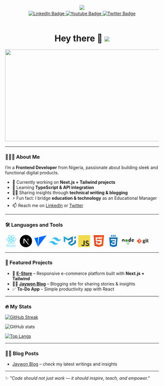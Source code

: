 <div id="header" align="center">
  <img src="https://media.giphy.com/media/M9gbBd9nbDrOTu1Mqx/giphy.gif" width="100"/>
</div>

<div id="badges" align="center">
  <a href="https://www.linkedin.com/in/olajuwon-lawal-a35821207">
    <img src="https://img.shields.io/badge/LinkedIn-0A66C2?style=for-the-badge&logo=linkedin&logoColor=black" alt="LinkedIn Badge"/>
  </a>
  <a href="https://www.youtube.com/">
    <img src="https://img.shields.io/badge/YouTube-FF0000?style=for-the-badge&logo=youtube&logoColor=white" alt="Youtube Badge"/>
  </a>
  <a href="https://twitter.com/olajuwonwaheed">
    <img src="https://img.shields.io/badge/Twitter-1DA1F2?style=for-the-badge&logo=twitter&logoColor=white" alt="Twitter Badge"/>
  </a>
</div>

<div id="views" align="center">
  <img src="https://komarev.com/ghpvc/?username=Olajuwon47&style=flat-square&color=blue" alt=""/>
</div>

<h1 align="center">
  Hey there 👋
  <img src="https://media.giphy.com/media/hvRJCLFzcasrR4ia7z/giphy.gif" width="30px"/>
</h1>

<div align="center">
  <img src="https://media.giphy.com/media/dWesBcTLavkZuG35MI/giphy.gif" width="600" height="300"/>
</div>

---

### 👨🏽‍💻 About Me
I’m a **Frontend Developer** from Nigeria, passionate about building sleek and functional digital products.  

- 🔭 Currently working on **Next.js + Tailwind projects**  
- 🌱 Learning **TypeScript & API integration**  
- ✍🏽 Sharing insights through **technical writing & blogging**  
- ⚡ Fun fact: I bridge **education & technology** as an Educational Manager  
- 📫 Reach me on [LinkedIn](https://www.linkedin.com/in/olajuwon-lawal-a35821207) or [Twitter](https://twitter.com/olajuwonwaheed)  

---

### 🛠️ Languages and Tools
<div>
  <img src="https://github.com/devicons/devicon/blob/master/icons/react/react-original-wordmark.svg" title="React" alt="React" width="40" height="40"/>&nbsp;
  <img src="https://github.com/devicons/devicon/blob/master/icons/nextjs/nextjs-original.svg" title="Next.js" alt="Next.js" width="40" height="40"/>&nbsp;
  <img src="https://github.com/devicons/devicon/blob/master/icons/vite/vite-original.svg" title="Vite" alt="Vite" width="40" height="40"/>&nbsp;
  <img src="https://github.com/devicons/devicon/blob/master/icons/tailwindcss/tailwindcss-original.svg" title="TailwindCSS" alt="TailwindCSS" width="40" height="40"/>&nbsp;
  <img src="https://github.com/devicons/devicon/blob/master/icons/materialui/materialui-original.svg" title="Material UI" alt="Material UI" width="40" height="40"/>&nbsp;
  <img src="https://github.com/devicons/devicon/blob/master/icons/javascript/javascript-original.svg" title="JavaScript" alt="JavaScript" width="40" height="40"/>&nbsp;
  <img src="https://github.com/devicons/devicon/blob/master/icons/html5/html5-original.svg" title="HTML5" alt="HTML5" width="40" height="40"/>&nbsp;
  <img src="https://github.com/devicons/devicon/blob/master/icons/css3/css3-plain-wordmark.svg" title="CSS3" alt="CSS3" width="40" height="40"/>&nbsp;
  <img src="https://github.com/devicons/devicon/blob/master/icons/nodejs/nodejs-original-wordmark.svg" title="NodeJS" alt="NodeJS" width="40" height="40"/>&nbsp;
  <img src="https://github.com/devicons/devicon/blob/master/icons/git/git-original-wordmark.svg" title="Git" alt="Git" width="40" height="40"/>
</div>

---

### 📌 Featured Projects
- 🛒 [**E-Store**](https://e-store-tawny.vercel.app) – Responsive e-commerce platform built with **Next.js + Tailwind**  
- ✍🏽 [**Jaywon Blog**](https://jaywon-blog.onrender.com) – Blogging site for sharing stories & insights  
- ✅ **To-Do App** – Simple productivity app with React  

---

### 🔥 My Stats
[![GitHub Streak](http://github-readme-streak-stats.herokuapp.com?user=Olajuwon47&theme=dark&background=000000)](https://git.io/streak-stats)  

![GitHub stats](https://github-readme-stats.vercel.app/api?username=Olajuwon47&show_icons=true&theme=vision-friendly-dark)  

[![Top Langs](https://github-readme-stats.vercel.app/api/top-langs/?username=Olajuwon47&layout=compact&theme=vision-friendly-dark)](https://github.com/anuraghazra/github-readme-stats)

---

### ✍🏽 Blog Posts
<!-- BLOG-POST-LIST:START -->
- [Jaywon Blog](https://jaywon-blog.onrender.com) – check my latest writings and insights
<!-- BLOG-POST-LIST:END -->

---

✨ *"Code should not just work — it should inspire, teach, and empower."*
